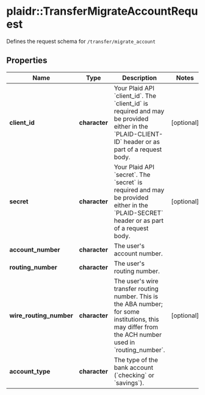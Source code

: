 # plaidr::TransferMigrateAccountRequest

Defines the request schema for `/transfer/migrate_account`

## Properties
Name | Type | Description | Notes
------------ | ------------- | ------------- | -------------
**client_id** | **character** | Your Plaid API &#x60;client_id&#x60;. The &#x60;client_id&#x60; is required and may be provided either in the &#x60;PLAID-CLIENT-ID&#x60; header or as part of a request body. | [optional] 
**secret** | **character** | Your Plaid API &#x60;secret&#x60;. The &#x60;secret&#x60; is required and may be provided either in the &#x60;PLAID-SECRET&#x60; header or as part of a request body. | [optional] 
**account_number** | **character** | The user&#39;s account number. | 
**routing_number** | **character** | The user&#39;s routing number. | 
**wire_routing_number** | **character** | The user&#39;s wire transfer routing number. This is the ABA number; for some institutions, this may differ from the ACH number used in &#x60;routing_number&#x60;. | [optional] 
**account_type** | **character** | The type of the bank account (&#x60;checking&#x60; or &#x60;savings&#x60;). | 


